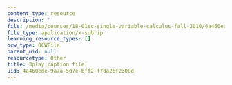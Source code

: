 ```yaml
---
content_type: resource
description: ''
file: /media/courses/18-01sc-single-variable-calculus-fall-2010/4a460ede9a7a5d7ebff2f7da26f2308d_kCPVBl953eY.vtt
file_type: application/x-subrip
learning_resource_types: []
ocw_type: OCWFile
parent_uid: null
resourcetype: Other
title: 3play caption file
uid: 4a460ede-9a7a-5d7e-bff2-f7da26f2308d
---
```

